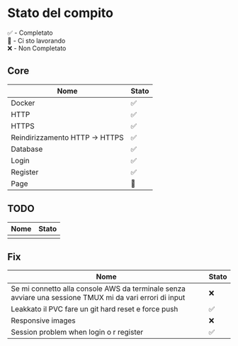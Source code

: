 # Stato del compito

✅ - Completato <br>
🚧 - Ci sto lavorando <br>
❌ - Non Completato <br>

## Core

| Nome                           | Stato |
|--------------------------------|-------|
| Docker                         | ✅     |
| HTTP                           | ✅     |
| HTTPS                          | ✅    |
| Reindirizzamento HTTP -> HTTPS | ✅    |
| Database                       | ✅     |
| Login                          | ✅    |
| Register                       | ✅    |
| Page                           | 🚧    |

## TODO

| Nome | Stato |
|------|-------|
|      |       |

## Fix

| Nome                                                                                                    | Stato |
|---------------------------------------------------------------------------------------------------------|-------|
| Se mi connetto alla console AWS da terminale senza avviare una sessione TMUX mi da vari errori di input | ❌     |
| Leakkato il PVC fare un git hard reset e force push                                                     | ✅     |
| Responsive images                                                                                       | ❌     |
| Session problem when login o r register                                                                 | ✅     |
